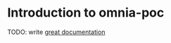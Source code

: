 # Introduction to omnia-poc

TODO: write [great documentation](http://jacobian.org/writing/what-to-write/)
